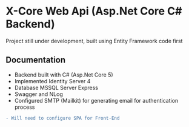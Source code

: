 # X-Core Web Api (Asp.Net Core C# Backend)

Project still under development, built using Entity Framework code first

## Documentation

- Backend built with C# (Asp.Net Core 5)
- Implemented Identity Server 4
- Database MSSQL Server Express
- Swagger and NLog
- Configured SMTP (Mailkit) for generating email for authentication process

```diff
- Will need to configure SPA for Front-End
```
